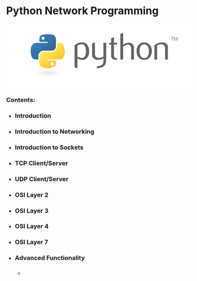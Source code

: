 # Python Network Programming

![](/assets/python-logo-master-v3-TM.png)

### 

### **Contents:**

* ### Introduction
* ### Introduction to Networking
* ### Introduction to Sockets
* ### TCP Client/Server
* ### UDP Client/Server
* ### OSI Layer 2
* ### OSI Layer 3
* ### OSI Layer 4
* ### OSI Layer 7
* ### Advanced Functionality

  * ### 

### 



